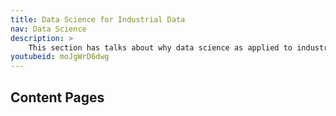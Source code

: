 ```yaml
---
title: Data Science for Industrial Data
nav: Data Science 
description: >
    This section has talks about why data science as applied to industrial data is different than data science applied to health and socio-economic data
youtubeid: moJgWrD6dwg
---
```


## Content Pages




